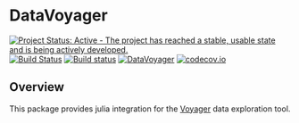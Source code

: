 # DataVoyager

[![Project Status: Active - The project has reached a stable, usable state and is being actively developed.](http://www.repostatus.org/badges/latest/active.svg)](http://www.repostatus.org/#active)
[![Build Status](https://travis-ci.org/davidanthoff/DataVoyager.jl.svg?branch=master)](https://travis-ci.org/davidanthoff/DataVoyager.jl)
[![Build status](https://ci.appveyor.com/api/projects/status/ufpk7xf3h94nihtj/branch/master?svg=true)](https://ci.appveyor.com/project/davidanthoff/datavoyager-jl/branch/master)
[![DataVoyager](http://pkg.julialang.org/badges/DataVoyager_0.6.svg)](http://pkg.julialang.org/?pkg=DataVoyager)
[![codecov.io](http://codecov.io/github/davidanthoff/DataVoyager.jl/coverage.svg?branch=master)](http://codecov.io/github/davidanthoff/DataVoyager.jl?branch=master)

## Overview

This package provides julia integration for the [Voyager](https://github.com/vega/voyager) data exploration tool.
